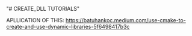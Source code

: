 "# CREATE_DLL TUTORIALS"

APLLICATION OF THIS:
https://batuhankoc.medium.com/use-cmake-to-create-and-use-dynamic-libraries-5f6498417b3c
